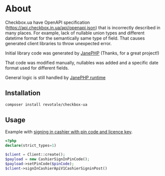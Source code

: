 
# About
Checkbox.ua have OpenAPI specification (https://api.checkbox.in.ua/api/openapi.json) 
that is incorrectly described in many places.
For example, lack of nullable union types and different datetime format for the semantically same type of field. 
That causes generated client libraries to throw unexpected error.

Initial library code was generated by [JanePHP](https://github.com/janephp/janephp) (Thanks, for a great project!)

That code was modified manually, nullables was added and a specific date format used for different fields.

General logic is still handled by [JanePHP runtime](https://github.com/janephp/janephp) 

## Installation
```bash
composer install revotale/checkbox-ua
```

## Usage
Example with [signing in cashier with pin code and licence key](https://api.checkbox.in.ua/api/docs#/Касир/sign_in_cashier_api_v1_cashier_signin_post).

```php
<?php
declare(strict_types=1)

$client = Client::create();
$payload = new CashierSignInPinCode();
$payload->setPinCode($pinCode);
$client->signInCashierApiV1CashierSigninPost()
```
